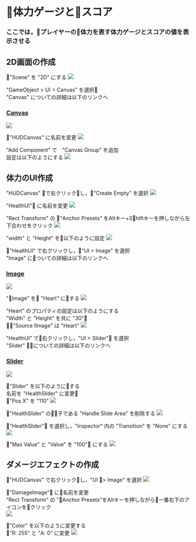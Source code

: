 # 体力ゲージとスコア
### ここでは，プレイヤーの体力を表す体力ゲージとスコアの値を表示させる
## 2D画面の作成
"Scene" を "2D" にする
<img src="../img/Health-HUD/change-2D.png">

"GameObject > UI > Canvas" を選択<br>
"Canvas" についての詳細は以下のリンクへ
### [Canvas](https://docs.unity3d.com/ja/current/Manual/class-Canvas.html)
<img src="../img/Health-HUD/create-canvas.png">

"HUDCanvas" に名前を変更
<img src="../img/Health-HUD/rename-canvas.png">

"Add Component" で　"Canvas Group" を追加<br>
設定は以下のようにする
<img src="../img/Health-HUD/add-component-canvas-group.png">

## 体力のUI作成
"HUDCanvas" で右クリックし，"Create Empty" を選択
<img src="../img/Health-HUD/HUDcanvas-create-children.png">

"HealthUI" に名前を変更
<img src="../img/Health-HUD/rename-children.png">

"Rect Transform" の "Anchor Presets" をAltキー+Shiftキーを押しながら左下合わせをクリック
<img src="../img/Health-HUD/layout-select.png">

"width" と "Height" を以下のように設定
<img src="../img/Health-HUD/change-width-height.png">

"HealthUI" で右クリックし，"UI > Image" を選択<br>
"Image" についての詳細は以下のリンクへ
### [Image](https://docs.unity3d.com/ja/current/Manual/script-Image.html)
<img src="../img/Health-HUD/create-healthUI-img.png">

"Image" を "Heart" にする
<img src="../img/Health-HUD/rename-heart.png">

"Heart" のプロパティの設定は以下のようにする<br>
"Width" と "Height" を共に "30"<br>
"Source IImage" は "Heart"
<img src="../img/Health-HUD/image-param.png">

"HealthUI" で右クリックし，"UI > Slider" を選択<br>
"Slider" についての詳細は以下のリンクへ
### [Slider](https://docs.unity3d.com/ja/current/Manual/script-Slider.html)
<img src="../img/Health-HUD/create-slider.png">

"Slider" を以下のようにする<br>
名前を "HealthSlider" に変更<br>
"Pos X" を "110"
<img src="../img/Health-HUD/Slider-change-param.png">

"HealthSlider" の子である "Handle Slide Area" を削除する
<img src="../img/Health-HUD/HandleSlideArea-delete.png">

"HealthSlider" を選択し，"Inspector" 内の "Transition" を "None" にする
<img src="../img/Health-HUD/transition-mode-none.png">

"Max Value" と "Value" を "100" にする
<img src="../img/Health-HUD/health-value.png">

## ダメージエフェクトの作成
"HUDCanvas" で右クリックし，"UI > Image" を選択
<img src="../img/Health-HUD/create-damage.png">

"DamageImage" に名前を変更<br>
"Rect Transform" の "Anchor Presets"をAltキーを押しながら一番右下のアイコンをクリック<br>
<img src="../img/Health-HUD/create-damage-img.png">

"Color" を以下のように変更する<br>
"R: 255" と "A: 0" に変更
<img src="../img/Health-HUD/change-color.png">
